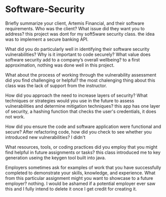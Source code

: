 # Software-Security

Briefly summarize your client, Artemis Financial, and their software requirements. Who was the client? What issue did they want you to address?
this project was dont for my soft5ware security class. the idea was to implement a secure banking API.

What did you do particularly well in identifying their software security vulnerabilities? Why is it important to code securely? What value does software security add to a company’s overall wellbeing?
to a first approximation, nothing was done well in this project.

What about the process of working through the vulnerability assessment did you find challenging or helpful?
the most chalenging thing about this class was the lack of support from the instructor.

How did you approach the need to increase layers of security? What techniques or strategies would you use in the future to assess vulnerabilities and determine mitigation techniques?
this app has one layer of security, a hashing function that checks the user's credentials, it does not work.

How did you ensure the code and software application were functional and secure? After refactoring code, how did you check to see whether you introduced new vulnerabilities?
I didn't

What resources, tools, or coding practices did you employ that you might find helpful in future assignments or tasks?
this class introduced me to key generation useing the keygen tool built into java.

Employers sometimes ask for examples of work that you have successfully completed to demonstrate your skills, knowledge, and experience. What from this particular assignment might you want to showcase to a future employer?
nothing. I would be ashamed if a potential employer ever saw this and I fully intend to delete it once I get credit for creating it.
